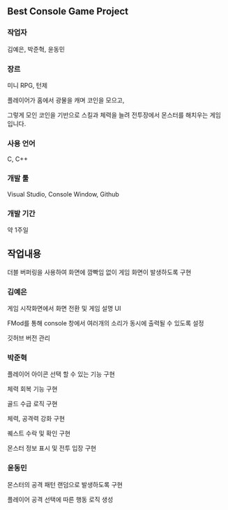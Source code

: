 
## Best Console Game Project

### 작업자 

김예은, 박준혁, 윤동민

### 장르

미니 RPG, 턴제

플레이어가 홈에서 광물을 캐며 코인을 모으고,

그렇게 모인 코인을 기반으로 스킬과 체력을 늘려 전투장에서 몬스터를 해치우는 게임 입니다.

### 사용 언어

C, C++

### 개발 툴

Visual Studio, Console Window, Github

### 개발 기간

약 1주일

## 작업내용

더블 버퍼링을 사용하여 화면에 깜빡임 없이 게임 화면이 발생하도록 구현

### 김예은

게임 시작화면에서 화면 전환 및 게임 설명 UI

FMod를 통해 console 창에서 여러개의 소리가 동시에 출력될 수 있도록 설정

깃허브 버전 관리

### 박준혁

플레이어 아이콘 선택 할 수 있는 기능 구현

체력 회복 기능 구현

골드 수급 로직 구현

체력, 공격력 강화 구현

퀘스트 수락 및 확인 구현

몬스터 정보 표시 및 전투 입장 구현

### 윤동민

몬스터의 공격 패턴 랜덤으로 발생하도록 구현

플레이어 공격 선택에 따른 행동 로직 생성
